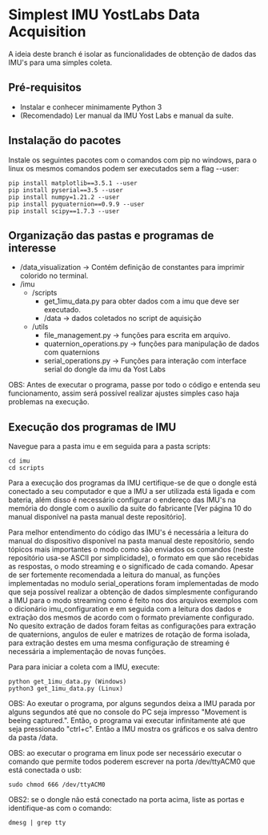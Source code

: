 # Simplest IMU YostLabs Data Acquisition

A ideia deste branch é isolar as funcionalidades de obtenção de dados das IMU's para uma simples coleta.

## Pré-requisitos

- Instalar e conhecer minimamente Python 3
- (Recomendado) Ler manual da IMU Yost Labs e manual da suíte.

## Instalação do pacotes


Instale os seguintes pacotes com o comandos com pip no windows, para o linux os mesmos comandos podem ser executados sem a flag --user:
```
pip install matplotlib==3.5.1 --user 
pip install pyserial==3.5 --user
pip install numpy=1.21.2 --user
pip install pyquaternion==0.9.9 --user
pip install scipy==1.7.3 --user
```

## Organização das pastas e programas de interesse
- /data_visualization -> Contém definição de constantes para imprimir colorido no terminal.
- /imu
  - /scripts
    - get_1imu_data.py para obter dados com a imu que deve ser executado.
    - /data -> dados coletados no script de aquisição
  - /utils
    - file_management.py -> funções para escrita em  arquivo.
    - quaternion_operations.py -> funções para manipulação de dados com quaternions
    - serial_operations.py -> Funções para interação com interface serial do dongle da imu da Yost Labs

OBS: Antes de executar o programa, passe por todo o código e entenda seu funcionamento, assim será possível realizar ajustes simples caso haja problemas na execução.

## Execução dos programas de IMU

Navegue para a pasta imu e em seguida para a pasta scripts:
```
cd imu
cd scripts
```

Para a execução dos programas da IMU certifique-se de que o dongle está conectado a seu 
computador e que a IMU a ser utilizada está ligada e com bateria, além disso é necessário
configurar o endereço das IMU's na memória do dongle com o auxílio da suite do fabricante
[Ver página 10 do manual disponível na pasta manual deste repositório].

Para melhor entendimento do código das IMU's é necessária a leitura do manual do
dispositivo disponível na pasta manual deste repositório, sendo tópicos mais importantes
o modo como são enviados os comandos (neste repositório usa-se ASCII por simplicidade), 
o formato em que são recebidas as respostas, o modo streaming e o significado de cada
comando. Apesar de ser fortemente recomendada a leitura do manual, as funções implementadas
no modulo serial_operations foram implementadas de modo que seja possível realizar a 
obtenção de dados simplesmente configurando a IMU para o modo streaming como é feito
nos dos arquivos exemplos com o dicionário imu_configuration e em seguida com a leitura dos
dados e extração dos mesmos de acordo com o formato previamente configurado. No quesito extração de dados foram feitas as configurações para extração de quaternions, angulos de euler e matrizes de rotação de forma isolada, para extração destes em uma mesma configuração de streaming é necessária a implementação de novas funções.

Para para iniciar a coleta com a IMU, execute:
```
python get_1imu_data.py (Windows)
python3 get_1imu_data.py (Linux)
```
OBS: Ao exeutar o programa, por alguns segundos deixa a IMU parada por alguns segundos até que no console do PC seja impresso "Movement is beeing captured.". Então, o programa vai executar infinitamente até que seja pressionado "ctrl+c". Então a IMU mostra os gráficos e os salva dentro da pasta /data. 

OBS: ao executar o programa em linux pode ser necessário executar o comando que permite todos poderem escrever na porta /dev/ttyACM0 que está conectada o usb:
```
sudo chmod 666 /dev/ttyACM0 
```
OBS2: se o dongle não está conectado na porta acima, liste as portas e identifique-as com o comando:
```
dmesg | grep tty
```



